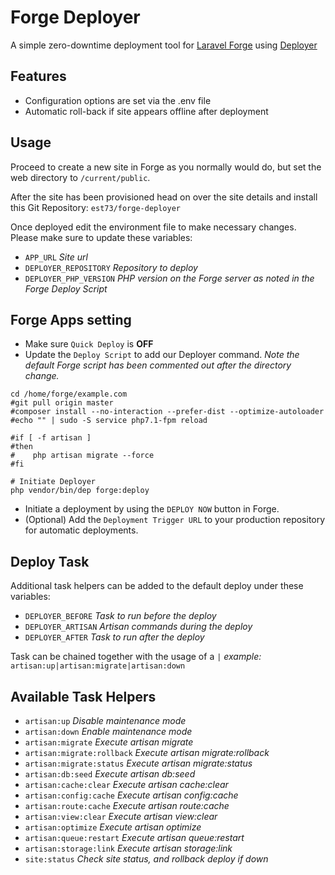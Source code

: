 # Forge Deployer

A simple zero-downtime deployment tool for [Laravel Forge](https://forge.laravel.com/) using [Deployer](https://deployer.org)

## Features

* Configuration options are set via the .env file
* Automatic roll-back if site appears offline after deployment

## Usage

Proceed to create a new site in Forge as you normally would do, but set the web directory to `/current/public`.

After the site has been provisioned head on over the site details and install this Git Repository: `est73/forge-deployer`

Once deployed edit the environment file to make necessary changes. Please make sure to update these variables:

* `APP_URL` *Site url*
* `DEPLOYER_REPOSITORY` *Repository to deploy*
* `DEPLOYER_PHP_VERSION` *PHP version on the Forge server as noted in the Forge Deploy Script*

## Forge Apps setting

* Make sure `Quick Deploy` is **OFF**
* Update the `Deploy Script` to add our Deployer command. *Note the default Forge script has been commented out after the directory change.*
```shell
cd /home/forge/example.com
#git pull origin master
#composer install --no-interaction --prefer-dist --optimize-autoloader
#echo "" | sudo -S service php7.1-fpm reload

#if [ -f artisan ]
#then
#    php artisan migrate --force
#fi

# Initiate Deployer
php vendor/bin/dep forge:deploy
```
* Initiate a deployment by using the `DEPLOY NOW` button in Forge.
* (Optional) Add the `Deployment Trigger URL` to your production repository for automatic deployments.
## Deploy Task

Additional task helpers can be added to the default deploy under these variables:

* `DEPLOYER_BEFORE` *Task to run before the deploy*
* `DEPLOYER_ARTISAN` *Artisan commands during the deploy*
* `DEPLOYER_AFTER` *Task to run after the deploy*

Task can be chained together with the usage of a `|` *example:* `artisan:up|artisan:migrate|artisan:down`

## Available Task Helpers

* `artisan:up` *Disable maintenance mode*
* `artisan:down` *Enable maintenance mode*
* `artisan:migrate` *Execute artisan migrate*
* `artisan:migrate:rollback` *Execute artisan migrate:rollback*
* `artisan:migrate:status` *Execute artisan migrate:status*
* `artisan:db:seed` *Execute artisan db:seed*
* `artisan:cache:clear` *Execute artisan cache:clear*
* `artisan:config:cache` *Execute artisan config:cache*
* `artisan:route:cache` *Execute artisan route:cache*
* `artisan:view:clear` *Execute artisan view:clear*
* `artisan:optimize` *Execute artisan optimize*
* `artisan:queue:restart` *Execute artisan queue:restart*
* `artisan:storage:link` *Execute artisan storage:link*
* `site:status` *Check site status, and rollback deploy if down*



